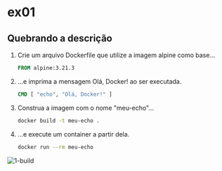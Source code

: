 # ex01

## Quebrando a descrição

1. Crie um arquivo Dockerfile que utilize a imagem alpine como base...
    ```Dockerfile
    FROM alpine:3.21.3
    ```

2. ...e imprima a mensagem Olá, Docker! ao ser executada.
    ```Dockerfile
    CMD [ "echo", "Olá, Docker!" ]
    ```

3. Construa a imagem com o nome "meu-echo"...
    ```bash
    docker build -t meu-echo .
    ```

4. ...e execute um container a partir dela.
    ```bash
    docker run --rm meu-echo
    ```

![1-build]("./screenshots/1-build.png")
